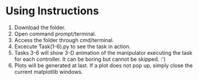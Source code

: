 # Using Instructions
1. Download the folder.
2. Open command prompt/terminal.
3. Access the folder through cmd/terminal.
4. Excecute Task(1-6).py to see the task in action.
5. Tasks 3-6 will show 3-D animation of the manipulator executing the task for each controller. It can be boring but cannot be skipped. :')
6. Plots will be generated at last. If a plot does not pop up, simply close the current matplotlib windows.
